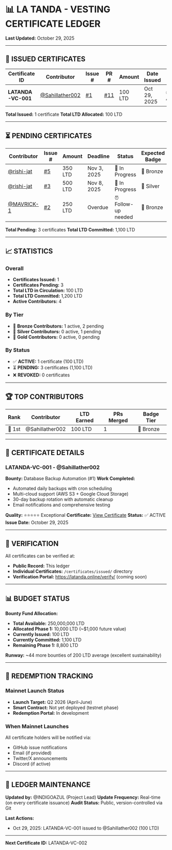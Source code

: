 # 📊 LA TANDA - VESTING CERTIFICATE LEDGER
**Last Updated:** October 29, 2025

---

## 🎫 ISSUED CERTIFICATES

| Certificate ID | Contributor | Issue # | PR # | Amount | Date Issued | Status | Badge |
|----------------|-------------|---------|------|--------|-------------|--------|-------|
| **LATANDA-VC-001** | [@Sahillather002](https://github.com/Sahillather002) | [#1](https://github.com/INDIGOAZUL/la-tanda-web/issues/1) | [#11](https://github.com/INDIGOAZUL/la-tanda-web/pull/11) | 100 LTD | Oct 29, 2025 | ✅ ACTIVE | 🥉 Bronze |

**Total Issued:** 1 certificate
**Total LTD Allocated:** 100 LTD

---

## ⏳ PENDING CERTIFICATES

| Contributor | Issue # | Amount | Deadline | Status | Expected Badge |
|-------------|---------|--------|----------|--------|----------------|
| [@rishi-jat](https://github.com/rishi-jat) | [#5](https://github.com/INDIGOAZUL/la-tanda-web/issues/5) | 350 LTD | Nov 3, 2025 | 🔨 In Progress | 🥉 Bronze |
| [@rishi-jat](https://github.com/rishi-jat) | [#3](https://github.com/INDIGOAZUL/la-tanda-web/issues/3) | 500 LTD | Nov 8, 2025 | 🔨 In Progress | 🥈 Silver |
| [@MAVRICK-1](https://github.com/MAVRICK-1) | [#2](https://github.com/INDIGOAZUL/la-tanda-web/issues/2) | 250 LTD | Overdue | ⏰ Follow-up needed | 🥉 Bronze |

**Total Pending:** 3 certificates
**Total LTD Committed:** 1,100 LTD

---

## 📈 STATISTICS

### Overall
- **Certificates Issued:** 1
- **Certificates Pending:** 3
- **Total LTD in Circulation:** 100 LTD
- **Total LTD Committed:** 1,200 LTD
- **Active Contributors:** 4

### By Tier
- 🥉 **Bronze Contributors:** 1 active, 2 pending
- 🥈 **Silver Contributors:** 0 active, 1 pending
- 🥇 **Gold Contributors:** 0 active, 0 pending

### By Status
- ✅ **ACTIVE:** 1 certificate (100 LTD)
- ⏳ **PENDING:** 3 certificates (1,100 LTD)
- ❌ **REVOKED:** 0 certificates

---

## 🏆 TOP CONTRIBUTORS

| Rank | Contributor | LTD Earned | PRs Merged | Badge Tier |
|------|-------------|------------|------------|------------|
| 🥇 1st | @Sahillather002 | 100 LTD | 1 | 🥉 Bronze |

---

## 📜 CERTIFICATE DETAILS

### LATANDA-VC-001 - @Sahillather002

**Bounty:** Database Backup Automation (#1)
**Work Completed:**
- Automated daily backups with cron scheduling
- Multi-cloud support (AWS S3 + Google Cloud Storage)
- 30-day backup rotation with automatic cleanup
- Email notifications and comprehensive testing

**Quality:** ⭐⭐⭐⭐⭐ Exceptional
**Certificate:** [View Certificate](./issued/LATANDA-VC-001-sahillather002.md)
**Status:** ✅ ACTIVE
**Issue Date:** October 29, 2025

---

## 🔐 VERIFICATION

All certificates can be verified at:
- **Public Record:** This ledger
- **Individual Certificates:** `/certificates/issued/` directory
- **Verification Portal:** https://latanda.online/verify/ (coming soon)

---

## 📊 BUDGET STATUS

**Bounty Fund Allocation:**
- **Total Available:** 250,000,000 LTD
- **Allocated Phase 1:** 10,000 LTD (~$1,000 future value)
- **Currently Issued:** 100 LTD
- **Currently Committed:** 1,100 LTD
- **Remaining Phase 1:** 8,800 LTD

**Runway:** ~44 more bounties of 200 LTD average (excellent sustainability)

---

## 🎯 REDEMPTION TRACKING

### Mainnet Launch Status
- **Launch Target:** Q2 2026 (April-June)
- **Smart Contract:** Not yet deployed (testnet phase)
- **Redemption Portal:** In development

### When Mainnet Launches
All certificate holders will be notified via:
- GitHub issue notifications
- Email (if provided)
- Twitter/X announcements
- Discord (if active)

---

## 📝 LEDGER MAINTENANCE

**Updated by:** @INDIGOAZUL (Project Lead)
**Update Frequency:** Real-time (on every certificate issuance)
**Audit Status:** Public, version-controlled via Git

**Last Actions:**
- Oct 29, 2025: LATANDA-VC-001 issued to @Sahillather002 (100 LTD)

---

**Next Certificate ID:** LATANDA-VC-002
